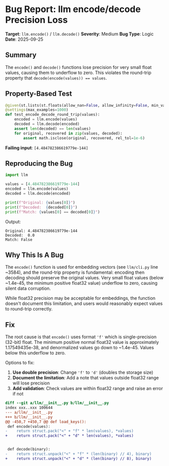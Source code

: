 # Bug Report: llm encode/decode Precision Loss

**Target**: `llm.encode()` / `llm.decode()`
**Severity**: Medium
**Bug Type**: Logic
**Date**: 2025-09-25

## Summary

The `encode()` and `decode()` functions lose precision for very small float values, causing them to underflow to zero. This violates the round-trip property that `decode(encode(values)) == values`.

## Property-Based Test

```python
@given(st.lists(st.floats(allow_nan=False, allow_infinity=False, min_value=-1e10, max_value=1e10)))
@settings(max_examples=1000)
def test_encode_decode_round_trip(values):
    encoded = llm.encode(values)
    decoded = llm.decode(encoded)
    assert len(decoded) == len(values)
    for original, recovered in zip(values, decoded):
        assert math.isclose(original, recovered, rel_tol=1e-6)
```

**Failing input**: `[4.484782386619779e-144]`

## Reproducing the Bug

```python
import llm

values = [4.484782386619779e-144]
encoded = llm.encode(values)
decoded = llm.decode(encoded)

print(f"Original: {values[0]}")
print(f"Decoded:  {decoded[0]}")
print(f"Match: {values[0] == decoded[0]}")
```

Output:
```
Original: 4.484782386619779e-144
Decoded:  0.0
Match: False
```

## Why This Is A Bug

The `encode()` function is used for embedding vectors (see `llm/cli.py` line ~3584), and the round-trip property is fundamental: encoding then decoding should preserve the original values. Very small float values (below ~1.4e-45, the minimum positive float32 value) underflow to zero, causing silent data corruption.

While float32 precision may be acceptable for embeddings, the function doesn't document this limitation, and users would reasonably expect values to round-trip correctly.

## Fix

The root cause is that `encode()` uses format `'f'` which is single-precision (32-bit) float. The minimum positive normal float32 value is approximately 1.17549435e-38, and denormalized values go down to ~1.4e-45. Values below this underflow to zero.

Options to fix:

1. **Use double precision**: Change `'f'` to `'d'` (doubles the storage size)
2. **Document the limitation**: Add a note that values outside float32 range will lose precision
3. **Add validation**: Check values are within float32 range and raise an error if not

```diff
diff --git a/llm/__init__.py b/llm/__init__.py
index xxx..xxx 100644
--- a/llm/__init__.py
+++ b/llm/__init__.py
@@ -450,7 +450,7 @@ def load_keys():
 def encode(values):
-    return struct.pack("<" + "f" * len(values), *values)
+    return struct.pack("<" + "d" * len(values), *values)


 def decode(binary):
-    return struct.unpack("<" + "f" * (len(binary) // 4), binary)
+    return struct.unpack("<" + "d" * (len(binary) // 8), binary)
```